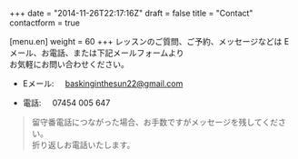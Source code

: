 +++
date = "2014-11-26T22:17:16Z"
draft = false
title = "Contact"
contactform = true

[menu.en]
weight = 60
+++
レッスンのご質問、ご予約、メッセージなどは
Eメール、お電話、または下記メールフォームより<br>
お気軽にお問い合わせください。

* Eメール:&nbsp;&nbsp;&nbsp;&nbsp;&nbsp;[baskinginthesun22@gmail.com](mailto:baskinginthesun22@gmail.com)

* 電話:&nbsp;&nbsp;&nbsp;&nbsp;&nbsp;07454 005 647

> 留守番電話につながった場合、お手数ですがメッセージを残してください。<br>
  折り返しお電話いたします。